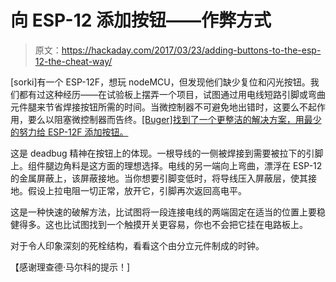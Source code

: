 # 向 ESP-12 添加按钮——作弊方式

> 原文：<https://hackaday.com/2017/03/23/adding-buttons-to-the-esp-12-the-cheat-way/>

[sorki]有一个 ESP-12F，想玩 nodeMCU，但发现他们缺少复位和闪光按钮。我们都有过这种经历——在试验板上摆弄一个项目，试图通过用电线短路引脚或弯曲元件腿来节省焊接按钮所需的时间。当微控制器不可避免地出错时，这要么不起作用，要么以阻塞微控制器而告终。[[Buger]找到了一个更整洁的解决方案，用最少的努力给 ESP-12F 添加按钮。](http://buger.dread.cz/esp12-f-reset-and-flash-button-hack.html)

这是 deadbug 精神在按钮上的体现。一根导线的一侧被焊接到需要被拉下的引脚上。组件腿边角料是这方面的理想选择。电线的另一端向上弯曲，漂浮在 ESP-12 的金属屏蔽上，该屏蔽接地。当你想要引脚变低时，将导线压入屏蔽层，使其接地。假设上拉电阻一切正常，放开它，引脚再次返回高电平。

这是一种快速的破解方法，比试图将一段连接电线的两端固定在适当的位置上要稳健得多。这也比试图找到一个触摸开关更容易，你也不会把它挂在电路板上。

对于令人印象深刻的死栓结构，看看这个由分立元件制成的时钟。

【感谢理查德·马尔科的提示！]